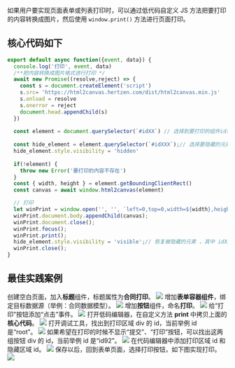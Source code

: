 如果用户要实现页面表单或列表打印时，可以通过低代码自定义 JS 方法把要打印的内容转换成图片，然后使用 `window.print()` 方法进行页面打印。

## 核心代码如下
```javascript
export default async function({event, data}) {
  console.log('打印', event, data)
  /**把内容转换成图片格式进行打印 */
  await new Promise((resolve,reject) => {
    const s = document.createElement('script')
    s.src= 'https://html2canvas.hertzen.com/dist/html2canvas.min.js'
    s.onload = resolve
    s.onerror = reject
    document.head.appendChild(s)
  })
   
  const element = document.querySelector(`#idXX`) // 选择到要打印的组件id或者class，转换为canvas，其中 idXXX 表示要打印的元素
  
  const hide_element = element.querySelector(`#idXXX`);// 选择要隐藏的元素，其中 idXXX 表示要隐藏的元素
  hide_element.style.visibility = 'hidden'
  
  if(!element) {
    throw new Error('要打印的内容不存在')
  }
  const { width, height } = element.getBoundingClientRect()
  const canvas = await window.html2canvas(element)

  // 打印
  let winPrint = window.open('', '', `left=0,top=0,width=${width},height=${height},toolbar=0,scrollbars=0,status=0`);
  winPrint.document.body.appendChild(canvas);
  winPrint.document.close();
  winPrint.focus();
  winPrint.print();
  hide_element.style.visibility = 'visible';// 恢复被隐藏的元素 ，其中 idXXX 表示要隐藏的元素
  winPrint.close();
}
```

## 最佳实践案例
创建空白页面，加入**标题**组件，标题属性为**合同打印**。
![](https://qcloudimg.tencent-cloud.cn/raw/55449916b5949d51af7a9bd716df9ae9.png)
增加**表单容器组件**，绑定目标数据源（举例：合同数据模型）。
![](https://qcloudimg.tencent-cloud.cn/raw/1afe7b093a83948197dff079786b2ff9.png)
增加**按钮**组件，命名**打印**。
![](https://qcloudimg.tencent-cloud.cn/raw/ca2eb0fcb5d2d012d17109d06eb53faf.png)
给“打印”按钮添加“点击”事件。
![](https://qcloudimg.tencent-cloud.cn/raw/cf360c4ce706bd2e8b04fca3c3ab1e71.png)
打开低码编辑器，在自定义方法 **print** 中拷贝上面的**核心代码**。
![](https://qcloudimg.tencent-cloud.cn/raw/33ea44d5c835b9f7f9f136591b13180f.png)
打开调试工具，找出到打印区域 div 的 id，当前举例 id 是“root”。
![](https://qcloudimg.tencent-cloud.cn/raw/9653aade4a39223af1f275000c792729.png)
如果希望在打印的时候不显示“提交”、“打印”按钮，可以找出这两组按钮 div 的 id，当前举例 id 是“id92”。
![](https://qcloudimg.tencent-cloud.cn/raw/84d71b1c86bb5aea864476529ffe47b6.png)
在代码编辑器中添加打印区域 id 和隐藏区域 id。
![](https://qcloudimg.tencent-cloud.cn/raw/dff2a5c1efbebb4096ef43e3c77ee3b2.png)
保存以后，回到表单页面，选择打印按钮，如下图实现打印。
![](https://qcloudimg.tencent-cloud.cn/raw/e59e2a889b86d63cb9a1e8a5f2ee818e.png)

